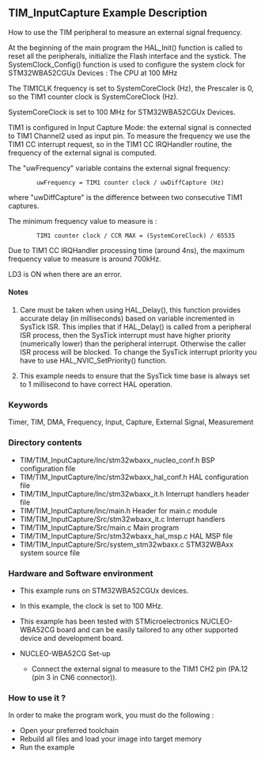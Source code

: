 ## <b>TIM_InputCapture Example Description</b>

How to use the TIM peripheral to measure an external signal frequency.
 
  At the beginning of the main program the HAL_Init() function is called to reset 
  all the peripherals, initialize the Flash interface and the systick.
  The SystemClock_Config() function is used to configure the system clock for STM32WBA52CGUx Devices :
  The CPU at 100 MHz 

  The TIM1CLK frequency is set to SystemCoreClock (Hz), the Prescaler is 0,
  so the TIM1 counter clock is SystemCoreClock (Hz).

  SystemCoreClock is set to 100 MHz for STM32WBA52CGUx Devices.

  TIM1 is configured in Input Capture Mode: the external signal is connected to 
  TIM1 Channel2 used as input pin.
  To measure the frequency we use the TIM1 CC interrupt request, so in the 
  TIM1 CC IRQHandler routine, the frequency of the external signal is computed.

  The "uwFrequency" variable contains the external signal frequency:

			uwFrequency = TIM1 counter clock / uwDiffCapture (Hz)

  where "uwDiffCapture" is the difference between two consecutive TIM1 captures.

  The minimum frequency value to measure is :

			TIM1 counter clock / CCR MAX = (SystemCoreClock) / 65535

  Due to TIM1 CC IRQHandler processing time (around 4ns), the maximum
  frequency value to measure is around 700kHz.

LD3 is ON when there are an error.
  
#### <b>Notes</b>

 1. Care must be taken when using HAL_Delay(), this function provides accurate delay (in milliseconds)
    based on variable incremented in SysTick ISR. This implies that if HAL_Delay() is called from
    a peripheral ISR process, then the SysTick interrupt must have higher priority (numerically lower)
    than the peripheral interrupt. Otherwise the caller ISR process will be blocked.
    To change the SysTick interrupt priority you have to use HAL_NVIC_SetPriority() function.

 2. This example needs to ensure that the SysTick time base is always set to 1 millisecond
    to have correct HAL operation.


### <b>Keywords</b>

Timer, TIM, DMA, Frequency, Input, Capture, External Signal, Measurement

### <b>Directory contents</b>

  - TIM/TIM_InputCapture/Inc/stm32wbaxx_nucleo_conf.h   BSP configuration file
  - TIM/TIM_InputCapture/Inc/stm32wbaxx_hal_conf.h    	HAL configuration file
  - TIM/TIM_InputCapture/Inc/stm32wbaxx_it.h          	Interrupt handlers header file
  - TIM/TIM_InputCapture/Inc/main.h                  	Header for main.c module
  - TIM/TIM_InputCapture/Src/stm32wbaxx_it.c          	Interrupt handlers
  - TIM/TIM_InputCapture/Src/main.c                  	Main program
  - TIM/TIM_InputCapture/Src/stm32wbaxx_hal_msp.c     	HAL MSP file
  - TIM/TIM_InputCapture/Src/system_stm32wbaxx.c      	STM32WBAxx system source file


### <b>Hardware and Software environment</b>

  - This example runs on STM32WBA52CGUx devices.
  - In this example, the clock is set to 100 MHz.
    
  - This example has been tested with STMicroelectronics NUCLEO-WBA52CG
    board and can be easily tailored to any other supported device 
    and development board.      

  - NUCLEO-WBA52CG Set-up
    - Connect the external signal to measure to the TIM1 CH2 pin (PA.12 (pin 3 in CN6 connector)).

### <b>How to use it ?</b>

In order to make the program work, you must do the following :

 - Open your preferred toolchain
 - Rebuild all files and load your image into target memory
 - Run the example

